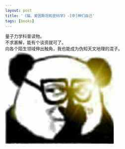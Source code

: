 ```yaml
---
layout: post
title: '《猫、爱因斯坦和密码学》-[中]神们自己'
tags: [books]
---
```


量子力学科普读物。\
不求甚解，能有个谈资就可了。\
向各个陌生领域伸出触角，我也能成为伪知天文地理的混子。\
![Alt](https://github.com/dontgetooclose/dontgetooclose.github.io/blob/1912e792b2b5838316243eeb66cbe3797922371c/public/images/np.jpg "")
